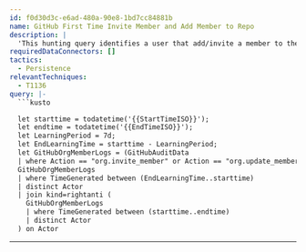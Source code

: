 ```yaml
---
id: f0d30d3c-e6ad-480a-90e8-1bd7cc84881b
name: GitHub First Time Invite Member and Add Member to Repo
description: |
  'This hunting query identifies a user that add/invite a member to the organization for the first time. This technique can be leveraged by attackers to add stealth account access to the organization.'
requiredDataConnectors: []
tactics:
  - Persistence
relevantTechniques:
  - T1136
query: |-
  ```kusto

  let starttime = todatetime('{{StartTimeISO}}');
  let endtime = todatetime('{{EndTimeISO}}');
  let LearningPeriod = 7d;
  let EndLearningTime = starttime - LearningPeriod;
  let GitHubOrgMemberLogs = (GitHubAuditData
  | where Action == "org.invite_member" or Action == "org.update_member" or Action == "org.add_member" or Action == "repo.add_member" or Action == "team.add_member");
  GitHubOrgMemberLogs
  | where TimeGenerated between (EndLearningTime..starttime)
  | distinct Actor
  | join kind=rightanti (
    GitHubOrgMemberLogs
    | where TimeGenerated between (starttime..endtime)
    | distinct Actor
  ) on Actor
  ```
---
```


